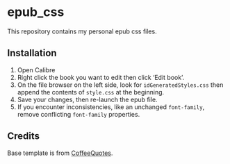 epub_css
========

This repository contains my personal epub css files.


Installation
------------

1. Open Calibre
2. Right click the book you want to edit then click ‘Edit book’.
3. On the file browser on the left side, look for `idGeneratedStyles.css` then append the contents
   of `style.css` at the beginning.
4. Save your changes, then re-launch the epub file.
5. If you encounter inconsistencies, like an unchanged `font-family`, remove conflicting
   `font-family` properties.


Credits
-------

Base template is from [CoffeeQuotes](https://github.com/CoffeeQuotes/Calibre-themes-files).
